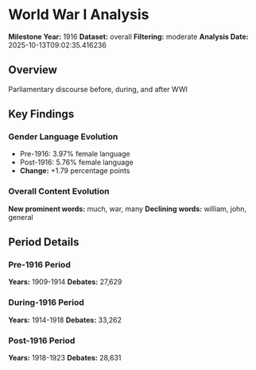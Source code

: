 # World War I Analysis

**Milestone Year:** 1916
**Dataset:** overall
**Filtering:** moderate
**Analysis Date:** 2025-10-13T09:02:35.416236

## Overview

Parliamentary discourse before, during, and after WWI

## Key Findings

### Gender Language Evolution
- Pre-1916: 3.97% female language
- Post-1916: 5.76% female language
- **Change:** +1.79 percentage points

### Overall Content Evolution
**New prominent words:** much, war, many
**Declining words:** william, john, general

## Period Details

### Pre-1916 Period
**Years:** 1909-1914
**Debates:** 27,629

### During-1916 Period
**Years:** 1914-1918
**Debates:** 33,262

### Post-1916 Period
**Years:** 1918-1923
**Debates:** 28,631

